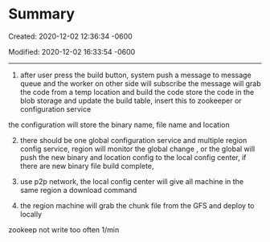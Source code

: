 # Summary 

Created: 2020-12-02 12:36:34 -0600

Modified: 2020-12-02 16:33:54 -0600

---

1.  after user press the build button, system push a message to message queue and the worker on other side will subscribe the message will grab the code from a temp location and build the code store the code in the blob storage and update the build table, insert this to zookeeper or configuration service



the configuration will store the binary name, file name and location





2.  there should be one global configuration service and multiple region config service, region will monitor the global change , or the global will push the new binary and location config to the local config center, if there are new binary file build complete,


3.  use p2p network, the local config center will give all machine in the same region a download command

<!-- -->

4.  the region machine will grab the chunk file from the GFS and deploy to locally





zookeep not write too often 1/min










